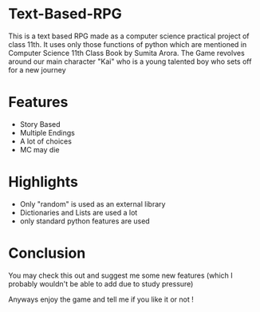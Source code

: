 # Text-Based-RPG
This is a text based RPG made as a computer science practical project of class 11th. It uses only those functions of python which are mentioned in Computer Science 11th Class Book by Sumita Arora.
The Game revolves around our main character "Kai" who is a young talented boy who sets off for a new journey

# Features
* Story Based
* Multiple Endings
* A lot of choices
* MC may die

# Highlights
* Only "random" is used as an external library
* Dictionaries and Lists are used a lot
* only standard python features are used

# Conclusion
You may check this out and suggest me some new features (which I probably wouldn't be able to add due to study pressure) 

Anyways enjoy the game and tell me if you like it or not !
